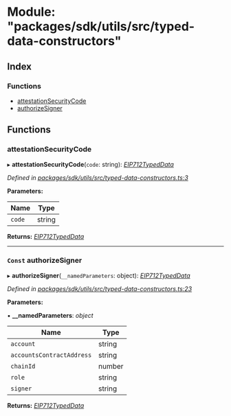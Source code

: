 # Module: "packages/sdk/utils/src/typed-data-constructors"

## Index

### Functions

* [attestationSecurityCode](_packages_sdk_utils_src_typed_data_constructors_.md#attestationsecuritycode)
* [authorizeSigner](_packages_sdk_utils_src_typed_data_constructors_.md#const-authorizesigner)

## Functions

###  attestationSecurityCode

▸ **attestationSecurityCode**(`code`: string): *[EIP712TypedData](../interfaces/_packages_sdk_utils_src_sign_typed_data_utils_.eip712typeddata.md)*

*Defined in [packages/sdk/utils/src/typed-data-constructors.ts:3](https://github.com/celo-org/celo-monorepo/blob/master/packages/sdk/utils/src/typed-data-constructors.ts#L3)*

**Parameters:**

Name | Type |
------ | ------ |
`code` | string |

**Returns:** *[EIP712TypedData](../interfaces/_packages_sdk_utils_src_sign_typed_data_utils_.eip712typeddata.md)*

___

### `Const` authorizeSigner

▸ **authorizeSigner**(`__namedParameters`: object): *[EIP712TypedData](../interfaces/_packages_sdk_utils_src_sign_typed_data_utils_.eip712typeddata.md)*

*Defined in [packages/sdk/utils/src/typed-data-constructors.ts:23](https://github.com/celo-org/celo-monorepo/blob/master/packages/sdk/utils/src/typed-data-constructors.ts#L23)*

**Parameters:**

▪ **__namedParameters**: *object*

Name | Type |
------ | ------ |
`account` | string |
`accountsContractAddress` | string |
`chainId` | number |
`role` | string |
`signer` | string |

**Returns:** *[EIP712TypedData](../interfaces/_packages_sdk_utils_src_sign_typed_data_utils_.eip712typeddata.md)*
